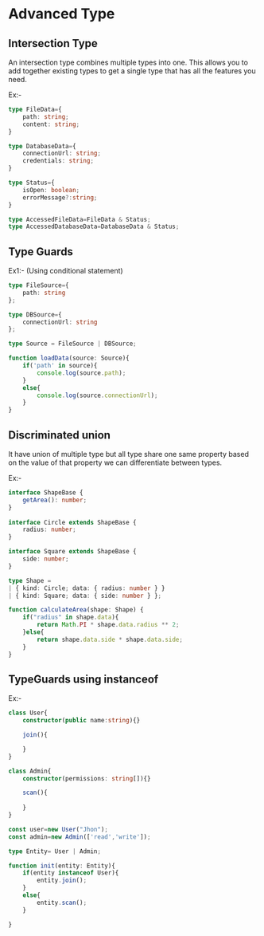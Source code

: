 # Advanced Type

## Intersection Type
An intersection type combines multiple types into one. This allows you to add together existing types to get a single type that has all the features you need.

Ex:-
```ts
type FileData={
    path: string;
    content: string;
}

type DatabaseData={
    connectionUrl: string;
    credentials: string;
}

type Status={
    isOpen: boolean;
    errorMessage?:string;
}

type AccessedFileData=FileData & Status;
type AccessedDatabaseData=DatabaseData & Status;
```

## Type Guards

Ex1:- (Using conditional statement)
```ts
type FileSource={
    path: string
};

type DBSource={
    connectionUrl: string
};

type Source = FileSource | DBSource;

function loadData(source: Source){
    if('path' in source){
        console.log(source.path);
    }
    else{
        console.log(source.connectionUrl);
    }
}
```

## Discriminated union
It have union of multiple type but all type share one same property based on the value of that property we can differentiate between types.

Ex:-
```ts
interface ShapeBase {
    getArea(): number;
}
   
interface Circle extends ShapeBase {
    radius: number;
}

interface Square extends ShapeBase {
    side: number;
}

type Shape =
| { kind: Circle; data: { radius: number } }
| { kind: Square; data: { side: number } };

function calculateArea(shape: Shape) {
    if("radius" in shape.data){
        return Math.PI * shape.data.radius ** 2;
    }else{
        return shape.data.side * shape.data.side;
    }
}
```

## TypeGuards using instanceof

Ex:-
```ts
class User{
    constructor(public name:string){}

    join(){

    }
}

class Admin{
    constructor(permissions: string[]){}

    scan(){
        
    }
}

const user=new User("Jhon");
const admin=new Admin(['read','write']);

type Entity= User | Admin;

function init(entity: Entity){
    if(entity instanceof User){
        entity.join();
    }
    else{
        entity.scan();
    }

}
```